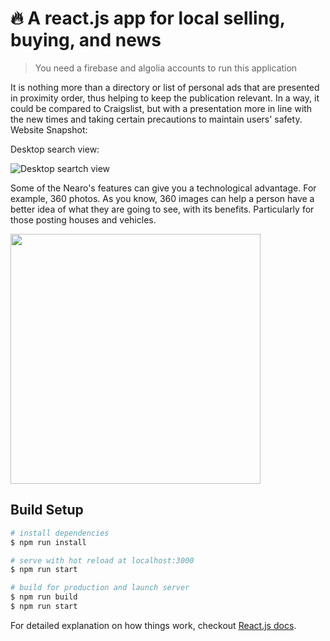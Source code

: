 # 🔥 A react.js app for local selling, buying, and news

> You need a firebase and algolia accounts to run this application

It is nothing more than a directory or list of personal ads that are presented in proximity order, thus helping to keep the publication relevant. In a way, it could be compared to Craigslist, but with a presentation more in line with the new times and taking certain precautions to maintain users' safety.
Website Snapshot:

Desktop search view:

<img src="https://github.com/psanders/nearo/blob/master/public/images/desktop_search.gif" alt="Desktop seartch view"/>

Some of the Nearo's features can give you a technological advantage. For example, 360 photos. As you know, 360 images can help a person have a better idea of what they are going to see, with its benefits. Particularly for those posting houses and vehicles.

<img src="https://github.com/psanders/nearo/blob/master/public/images/mobile_item_view.gif" width="400" alt=""/>

## Build Setup

``` bash
# install dependencies
$ npm run install

# serve with hot reload at localhost:3000
$ npm run start

# build for production and launch server
$ npm run build
$ npm run start
```

For detailed explanation on how things work, checkout [React.js docs](https://reactjs.org/).

